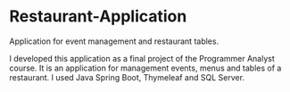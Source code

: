 # Restaurant-Application
Application for event management and restaurant tables.

I developed this application as a final project of the Programmer Analyst course.
It is an application for management events, menus and tables of a restaurant.
I used Java Spring Boot, Thymeleaf and SQL Server.


